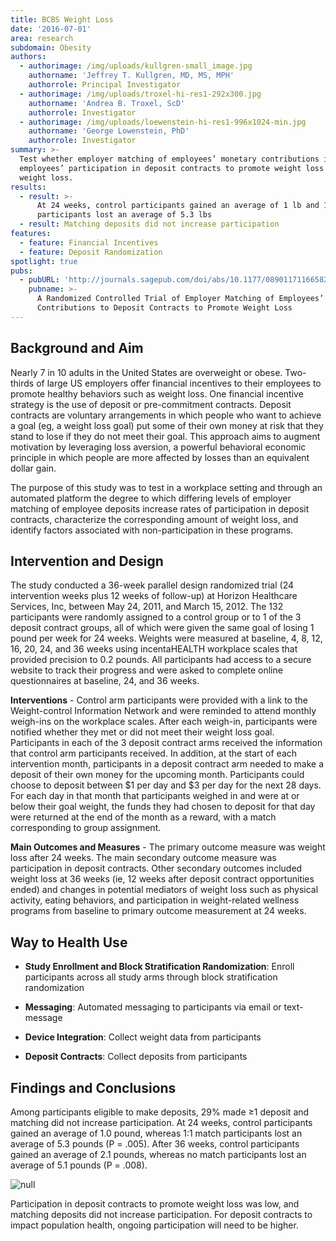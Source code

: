 ```yaml
---
title: BCBS Weight Loss
date: '2016-07-01'
area: research
subdomain: Obesity
authors:
  - authorimage: /img/uploads/kullgren-small_image.jpg
    authorname: 'Jeffrey T. Kullgren, MD, MS, MPH'
    authorrole: Principal Investigator
  - authorimage: /img/uploads/troxel-hi-res1-292x300.jpg
    authorname: 'Andrea B. Troxel, ScD'
    authorrole: Investigator
  - authorimage: /img/uploads/loewenstein-hi-res1-996x1024-min.jpg
    authorname: 'George Lowenstein, PhD'
    authorrole: Investigator
summary: >-
  Test whether employer matching of employees’ monetary contributions increases
  employees’ participation in deposit contracts to promote weight loss and
  weight loss.
results:
  - result: >-
      At 24 weeks, control participants gained an average of 1 lb and 1:1 match
      participants lost an average of 5.3 lbs
  - result: Matching deposits did not increase participation
features:
  - feature: Financial Incentives
  - feature: Deposit Randomization
spotlight: true
pubs:
  - pubURL: 'http://journals.sagepub.com/doi/abs/10.1177/0890117116658210'
    pubname: >-
      A Randomized Controlled Trial of Employer Matching of Employees’ Monetary
      Contributions to Deposit Contracts to Promote Weight Loss
---
```

## Background and Aim

Nearly 7 in 10 adults in the United States are overweight or obese. Two-thirds of large US employers offer financial incentives to their employees to promote healthy behaviors such as weight loss. One financial incentive strategy is the use of deposit or pre-commitment contracts. Deposit contracts are voluntary arrangements in which people who want to achieve a goal (eg, a weight loss goal) put some of their own money at risk that they stand to lose if they do not meet their goal. This approach aims to augment motivation by leveraging loss aversion, a powerful behavioral economic principle in which people are more affected by losses than an equivalent dollar gain.

The purpose of this study was to test in a workplace setting and through an automated platform the degree to which differing levels of employer matching of employee deposits increase rates of participation in deposit contracts, characterize the corresponding amount of weight loss, and identify factors associated with non-participation in these programs. 

## Intervention and Design

The study conducted a 36-week parallel design randomized trial (24 intervention weeks plus 12 weeks of follow-up) at Horizon Healthcare Services, Inc, between May 24, 2011, and March 15, 2012. The 132 participants were randomly assigned to a control group or to 1 of the 3 deposit contract groups, all of which were given the same goal of losing 1 pound per week for 24 weeks. Weights were measured at baseline, 4, 8, 12, 16, 20, 24, and 36 weeks using incentaHEALTH workplace scales that provided precision to 0.2 pounds. All participants had access to a secure website to track their progress and were asked to complete online questionnaires at baseline, 24, and 36 weeks.

**Interventions** - Control arm participants were provided with a link to the Weight-control Information Network and were reminded to attend monthly weigh-ins on the workplace scales. After each weigh-in, participants were notified whether they met or did not meet their weight loss goal. Participants in each of the 3 deposit contract arms received the information that control arm participants received. In addition, at the start of each intervention month, participants in a deposit contract arm needed to make a deposit of their own money for the upcoming month. Participants could choose to deposit between $1 per day and $3 per day for the next 28 days. For each day in that month that participants weighed in and were at or below their goal weight, the funds they had chosen to deposit for that day were returned at the end of the month as a reward, with a match corresponding to group assignment.

**Main Outcomes and Measures** - The primary outcome measure was weight loss after 24 weeks. The main secondary outcome measure was participation in deposit contracts. Other secondary outcomes included weight loss at 36 weeks (ie, 12 weeks after deposit contract opportunities ended) and changes in potential mediators of weight loss such as physical activity, eating behaviors, and participation in weight-related wellness programs from baseline to primary outcome measurement at 24 weeks. 

## Way to Health Use

- **Study Enrollment and Block Stratification Randomization**: Enroll participants across all study arms through block stratification randomization

- **Messaging**: Automated messaging to participants via email or text-message

- **Device Integration**: Collect weight data from participants

- **Deposit Contracts**: Collect deposits from participants

## Findings and Conclusions

Among participants eligible to make deposits, 29% made ≥1 deposit and matching did not increase participation. At 24 weeks, control participants gained an average of 1.0 pound, whereas 1:1 match participants lost an average of 5.3 pounds (P = .005). After 36 weeks, control participants gained an average of 2.1 pounds, whereas no match participants lost an average of 5.1 pounds (P = .008).

![null](/img/uploads/screen-shot-2018-08-28-at-10.08.29-am.png)

Participation in deposit contracts to promote weight loss was low, and matching deposits did not increase participation. For deposit contracts to impact population health, ongoing participation will need to be higher.
